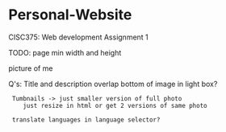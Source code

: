# Personal-Website
CISC375: Web development Assignment 1

TODO: page min width and height

picture of me

Q's:
	 Title and description overlap bottom of image in light box?

	 Tumbnails -> just smaller version of full photo
	 	just resize in html or get 2 versions of same photo
	 	
	 translate languages in language selector?